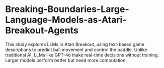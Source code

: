 # Breaking-Boundaries-Large-Language-Models-as-Atari-Breakout-Agents
This study explores LLMs in Atari Breakout, using text-based game descriptions to predict ball movement and control the paddle. Unlike traditional AI, LLMs like GPT-4o make real-time decisions without training. Larger models perform better but need more computation.
